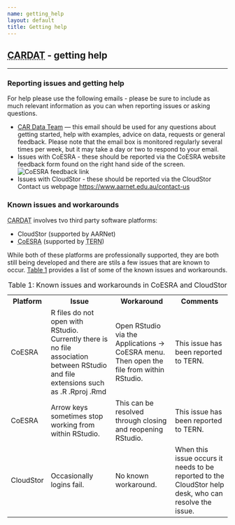 ```yaml
---
name: getting_help
layout: default
title: Getting help
---
```

<h2><abbr title="Centre for Air pollution, energy and health Research Data Analysis Technology">CARDAT</abbr> - getting help</h2>
<hr class="car-red" />
<h3>Reporting issues and getting help</h3>
<p>For help please use the following emails - please be sure to include as much relevant information as you can when reporting issues or asking questions.</p>
<ul>
<li><a href="mailto:car.data@sydney.edu.au">CAR Data Team</a> &mdash; this email should be used for any questions about getting started, help with examples, advice on data, requests or general feedback.
Please note that the email box is monitored regularly several times per week, but it may take a day or two to respond to your email.</li>
<li>Issues with CoESRA - these should be reported via the CoESRA website feedback form found on the right hand side of the screen.
<img src="images/CoESRA_feedback_link.PNG" alt="CoESRA feedback link" />
<li>Issues with CloudStor - these should be reported via the CloudStor Contact us webpage <a href="https://www.aarnet.edu.au/contact-us">https://www.aarnet.edu.au/contact-us</a></li>
</ul>
<h3>Known issues and workarounds</h3>
<p><abbr title="Centre for Air pollution, energy and health Research Data Analysis Technology">CARDAT</abbr> involves tvo third party software platforms:</p>
<ul>
<li>CloudStor (supported by AARNet)</li>
<li><abbr title="Collaborative Environment for Scholarly Research and Analysis">CoESRA</abbr> (supported by <abbr title="Terrestrial Ecosystem Research Network">TERN</abbr>)</li>
</ul>
<p> While both of these platforms are professionally supported, they are both still being developed and there are stils a few issues that are known to occur. 
<a href="#table_1">Table 1</a> provides a list of some of the known issues and workarounds.</p>
<table id="table_1">
<caption>Table 1: Known issues and workarounds in CoESRA and CloudStor</caption>
<tr>
<th>Platform</th>
<th>Issue</th>
<th>Workaround</th>
<th>Comments</th>
</tr>
<tr>
<td>CoESRA</td>
<td>R files do not open with RStudio. Currently there is no file association between RStudio and file extensions such as .R .Rproj .Rmd</td>
<td>Open RStudio via the Applications -> CoESRA menu. Then open the file from within RStudio.</td>
<td>This issue has been reported to TERN.</td>
</tr>
<tr>
<td>CoESRA</td>
<td>Arrow keys sometimes stop working from within RStudio.</td>
<td>This can be resolved through closing and reopening RStudio.</td>
<td>This issue has been reported to TERN.</td>
</tr>
<tr>
<td>CloudStor</td>
<td>Occasionally logins fail.</td>
<td>No known workaround.</td>
<td>When this issue occurs it needs to be reported to the CloudStor help desk, who can resolve the issue.</td>
</tr>
<!--	<tr>
<td></td>
<td></td>
<td></td>
<td></td>
</tr> -->
</table>
